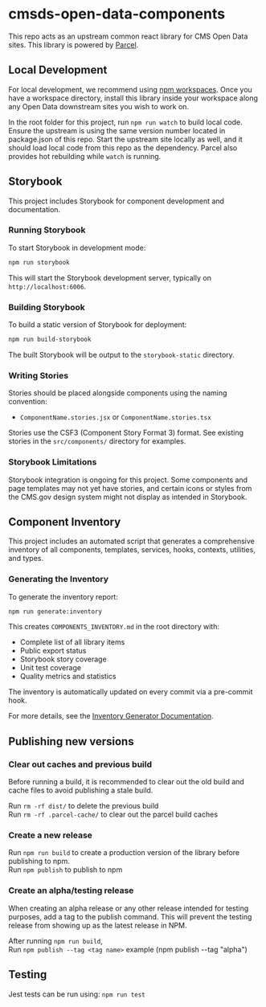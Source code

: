# cmsds-open-data-components

This repo acts as an upstream common react library for CMS Open Data sites. This library is powered by [Parcel](https://parceljs.org/).

## Local Development

For local development, we recommend using [npm workspaces](https://docs.npmjs.com/cli/v7/using-npm/workspaces).
Once you have a workspace directory, install this library inside your workspace along any Open Data downstream sites you wish to work on.

In the root folder for this project, run `npm run watch` to build local code. Ensure the upstream is using the same version number located in package.json of this repo. Start the upstream site locally as well, and it should load local code from this repo as the dependency. Parcel also provides hot rebuilding while `watch` is running.

## Storybook

This project includes Storybook for component development and documentation.

### Running Storybook

To start Storybook in development mode:
```bash
npm run storybook
```

This will start the Storybook development server, typically on `http://localhost:6006`.

### Building Storybook

To build a static version of Storybook for deployment:
```bash
npm run build-storybook
```

The built Storybook will be output to the `storybook-static` directory.

### Writing Stories

Stories should be placed alongside components using the naming convention:
- `ComponentName.stories.jsx` or `ComponentName.stories.tsx`

Stories use the CSF3 (Component Story Format 3) format. See existing stories in the `src/components/` directory for examples.

### Storybook Limitations

Storybook integration is ongoing for this project. Some components and page templates may not yet have stories, and certain icons or styles from the CMS.gov design system might not display as intended in Storybook.

## Component Inventory

This project includes an automated script that generates a comprehensive inventory of all components, templates, services, hooks, contexts, utilities, and types.

### Generating the Inventory

To generate the inventory report:
```bash
npm run generate:inventory
```

This creates `COMPONENTS_INVENTORY.md` in the root directory with:
- Complete list of all library items
- Public export status
- Storybook story coverage
- Unit test coverage
- Quality metrics and statistics

The inventory is automatically updated on every commit via a pre-commit hook.

For more details, see the [Inventory Generator Documentation](scripts/README.md).

## Publishing new versions

### Clear out caches and previous build

Before running a build, it is recommended to clear out the old build and cache files to avoid publishing a stale build.

Run ```rm -rf dist/``` to delete the previous build\
Run ```rm -rf .parcel-cache/``` to clear out the parcel build caches

### Create a new release

Run ```npm run build``` to create a production version of the library before publishing to npm.\
Run ```npm publish``` to publish to npm

### Create an alpha/testing release

When creating an alpha release or any other release intended for testing purposes, add a tag to the publish command. This will prevent the testing release from showing up as the latest release in NPM. 

After running ```npm run build```,\
Run ```npm publish --tag <tag name>``` example (npm publish --tag "alpha")

## Testing

Jest tests can be run using:
```npm run test```